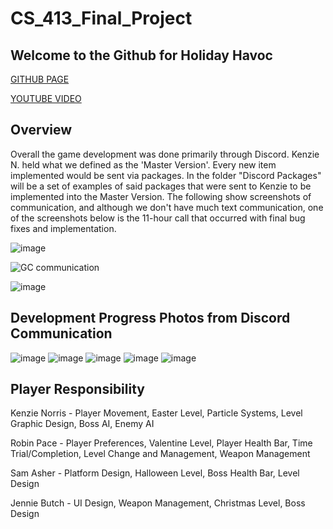# CS_413_Final_Project

## Welcome to the Github for Holiday Havoc

[GITHUB PAGE](https://jen5812.github.io/CS_413_Final_Project/)

[YOUTUBE VIDEO](https://youtu.be/p3w5AYf25DI)

## Overview
Overall the game development was done primarily through Discord. Kenzie N. held what we defined as the 'Master Version'. Every new item implemented would be sent via packages. In the folder "Discord Packages" will be a set of examples of said packages that were sent to Kenzie to be implemented into the Master Version. The following show screenshots of communication, and although  we don't have much text communication, one of the screenshots below is the 11-hour call that occurred with final bug fixes and implementation.

![image](https://github.com/JEN5812/CS_413_Final_Project/assets/113068008/7404ba2d-ae3a-4a9d-9646-5c33d9442bea)


![GC communication](https://cdn.discordapp.com/attachments/669938270767153158/1181652693022933052/image.png?ex=6581d6d4&is=656f61d4&hm=d4c58921671acf5a2329385078dcec6e1fabc0a24e7f0ae62a2633d894bb4368&)

![image](https://github.com/JEN5812/CS_413_Final_Project/assets/113068008/309e9d2d-8823-46b2-9685-f0cbc4fef10f)

## Development Progress Photos from Discord Communication

![image](https://github.com/JEN5812/CS_413_Final_Project/assets/113068008/bf33e445-ec36-47e3-b759-202ecffba159)
![image](https://github.com/JEN5812/CS_413_Final_Project/assets/113068008/5a8a3311-a110-4b67-b9ed-143d79389295)
![image](https://github.com/JEN5812/CS_413_Final_Project/assets/113068008/d6b24bb2-de39-458b-b021-915906464eae)
![image](https://github.com/JEN5812/CS_413_Final_Project/assets/113068008/1f4c3bcc-eb99-44b3-9e2e-2e9ef4c79658)
![image](https://github.com/JEN5812/CS_413_Final_Project/assets/113068008/af718f64-91e5-4550-be17-33f9299a1e7d)

## Player Responsibility
Kenzie Norris - Player Movement, Easter Level, Particle Systems, Level Graphic Design, Boss AI, Enemy AI

Robin Pace - Player Preferences, Valentine Level, Player Health Bar, Time Trial/Completion, Level Change and Management, Weapon Management

Sam Asher - Platform Design, Halloween Level, Boss Health Bar, Level Design

Jennie Butch - UI Design, Weapon Management, Christmas Level, Boss Design



